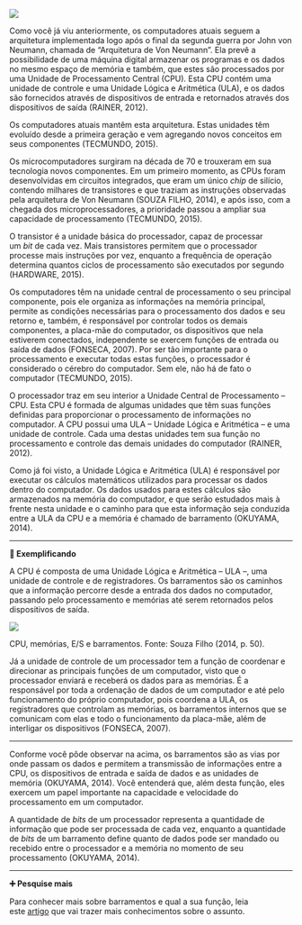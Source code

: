 [![](https://ampli-images.s3.amazonaws.com/production/bdd240a7-dee1-49ce-a15a-f6260b1fb8d7/original)](https://ampli-images.s3.amazonaws.com/production/bdd240a7-dee1-49ce-a15a-f6260b1fb8d7/original)

Como você já viu anteriormente, os computadores atuais seguem a arquitetura implementada logo após o final da segunda guerra por John von Neumann, chamada de “Arquitetura de Von Neumann”. Ela prevê a possibilidade de uma máquina digital armazenar os programas e os dados no mesmo espaço de memória e também, que estes são processados por uma Unidade de Processamento Central (CPU). Esta CPU contém uma unidade de controle e uma Unidade Lógica e Aritmética (ULA), e os dados são fornecidos através de dispositivos de entrada e retornados através dos dispositivos de saída (RAINER, 2012).

Os computadores atuais mantêm esta arquitetura. Estas unidades têm evoluído desde a primeira geração e vem agregando novos conceitos em seus componentes (TECMUNDO, 2015).

Os microcomputadores surgiram na década de 70 e trouxeram em sua tecnologia novos componentes. Em um primeiro momento, as CPUs foram desenvolvidas em circuitos integrados, que eram um único _chip_ de silício, contendo milhares de transistores e que traziam as instruções observadas pela arquitetura de Von Neumann (SOUZA FILHO, 2014), e após isso, com a chegada dos microprocessadores, a prioridade passou a ampliar sua capacidade de processamento (TECMUNDO, 2015).

O transistor é a unidade básica do processador, capaz de processar um _bit_ de cada vez. Mais transistores permitem que o processador processe mais instruções por vez, enquanto a frequência de operação determina quantos ciclos de processamento são executados por segundo (HARDWARE, 2015).

Os computadores têm na unidade central de processamento o seu principal componente, pois ele organiza as informações na memória principal, permite as condições necessárias para o processamento dos dados e seu retorno e, também, é responsável por controlar todos os demais componentes, a placa-mãe do computador, os dispositivos que nela estiverem conectados, independente se exercem funções de entrada ou saída de dados (FONSECA, 2007). Por ser tão importante para o processamento e executar todas estas funções, o processador é considerado o cérebro do computador. Sem ele, não há de fato o computador (TECMUNDO, 2015).

O processador traz em seu interior a Unidade Central de Processamento – CPU. Esta CPU é formada de algumas unidades que têm suas funções definidas para proporcionar o processamento de informações no computador. A CPU possui uma ULA – Unidade Lógica e Aritmética – e uma unidade de controle. Cada uma destas unidades tem sua função no processamento e controle das demais unidades do computador (RAINER, 2012).

Como já foi visto, a Unidade Lógica e Aritmética (ULA) é responsável por executar os cálculos matemáticos utilizados para processar os dados dentro do computador. Os dados usados para estes cálculos são armazenados na memória do computador, e que serão estudados mais à frente nesta unidade e o caminho para que esta informação seja conduzida entre a ULA da CPU e a memória é chamado de barramento (OKUYAMA, 2014).

_______

**📝 Exemplificando**

A CPU é composta de uma Unidade Lógica e Aritmética – ULA –, uma unidade de controle e de registradores. Os barramentos são os caminhos que a informação percorre desde a entrada dos dados no computador, passando pelo processamento e memórias até serem retornados pelos dispositivos de saída.

[![](https://ampli-images.s3.amazonaws.com/production/9b68fed8-5924-4bc4-a2be-00169f77b48d/original)](https://ampli-images.s3.amazonaws.com/production/9b68fed8-5924-4bc4-a2be-00169f77b48d/original)

CPU, memórias, E/S e barramentos. Fonte: Souza Filho (2014, p. 50).

Já a unidade de controle de um processador tem a função de coordenar e direcionar as principais funções de um computador, visto que o processador enviará e receberá os dados para as memórias. É a responsável por toda a ordenação de dados de um computador e até pelo funcionamento do próprio computador, pois coordena a ULA, os registradores que controlam as memórias, os barramentos internos que se comunicam com elas e todo o funcionamento da placa-mãe, além de interligar os dispositivos (FONSECA, 2007).

_______

Conforme você pôde observar na acima, os barramentos são as vias por onde passam os dados e permitem a transmissão de informações entre a CPU, os dispositivos de entrada e saída de dados e as unidades de memória (OKUYAMA, 2014). Você entenderá que, além desta função, eles exercem um papel importante na capacidade e velocidade do processamento em um computador.

A quantidade de _bits_ de um processador representa a quantidade de informação que pode ser processada de cada vez, enquanto a quantidade de _bits_ de um barramento define quanto de dados pode ser mandado ou recebido entre o processador e a memória no momento de seu processamento (OKUYAMA, 2014).

_______

**➕ Pesquise mais**

Para conhecer mais sobre barramentos e qual a sua função, leia este [artigo](https://olhardigital.com.br/noticia/entenda-a-diferenca-que-um-processador-de-64-bits-faz-no-celular/38129) que vai trazer mais conhecimentos sobre o assunto.